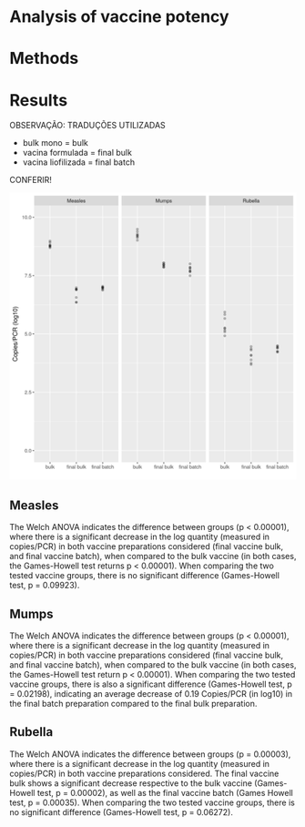 # Analysis of vaccine potency






# Methods

# Results

OBSERVAÇÃO: TRADUÇÕES UTILIZADAS

- bulk mono = bulk
- vacina formulada = final bulk
- vacina liofilizada = final batch

CONFERIR!

![Figure: Potency evaluation of the different vaccine preparations for all three viruses. ](../figures/potency.png)

## Measles

The Welch ANOVA indicates the difference between groups (p < 0.00001), where there is a significant decrease in the log quantity (measured in copies/PCR) in both vaccine preparations considered (final vaccine bulk, and final vaccine batch), when compared to the bulk vaccine (in both cases, the Games-Howell test returns p < 0.00001).
When comparing the two tested vaccine groups, there is no significant difference (Games-Howell test, p = 0.09923).

## Mumps

The Welch ANOVA indicates the difference between groups (p < 0.00001), where there is a significant decrease in the log quantity (measured in copies/PCR) in both vaccine preparations considered (final vaccine bulk, and final vaccine batch), when compared to the bulk vaccine (in both cases, the Games-Howell test return p < 0.00001).
When comparing the two tested vaccine groups, there is also a significant difference (Games-Howell test, p = 0.02198), indicating an average decrease of 0.19 Copies/PCR (in log10) in the final batch preparation compared to the final bulk preparation.

## Rubella

The Welch ANOVA indicates the difference between groups (p = 0.00003), where there is a significant decrease in the log quantity (measured in copies/PCR) in both vaccine preparations considered.
The final vaccine bulk shows a significant decrease respective to the bulk vaccine (Games-Howell test, p = 0.00002), as well as the final vaccine batch (Games Howell test, p = 0.00035).
When comparing the two tested vaccine groups, there is no significant difference (Games-Howell test, p = 0.06272).
